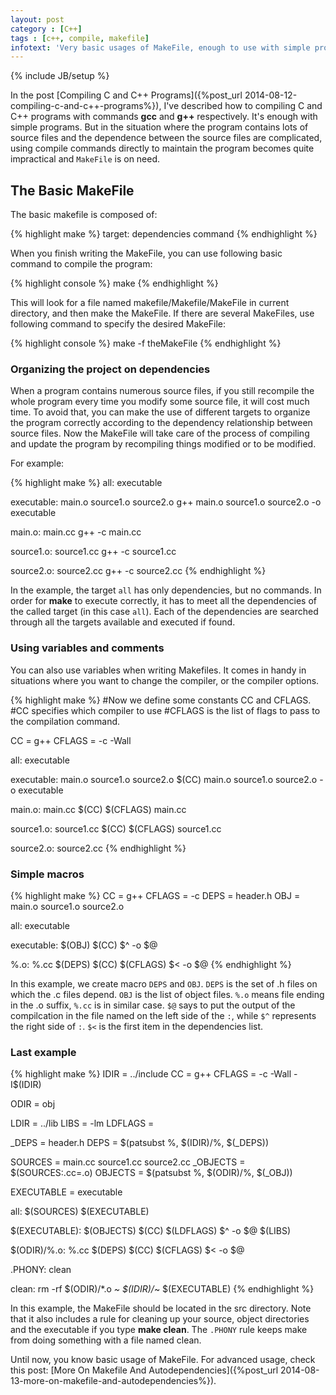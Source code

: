 ```yaml
---
layout: post
category : [C++]
tags : [c++, compile, makefile]
infotext: 'Very basic usages of MakeFile, enough to use with simple projects.'
---
```

{% include JB/setup %}

In the post [Compiling C and C++ Programs]({%post_url 2014-08-12-compiling-c-and-c++-programs%}), I've described how to
compiling C and C++ programs with commands **gcc** and **g++** respectively. It's enough with simple programs. But in
the situation where the program contains lots of source files and the dependence between the source files are
complicated, using compile commands directly to maintain the program becomes quite impractical and `MakeFile` is on
need.

## The Basic MakeFile

The basic makefile is composed of:

{% highlight make %}
target: dependencies
    command
{% endhighlight %}

When you finish writing the MakeFile, you can use following basic command to compile the program:

{% highlight console %}
make
{% endhighlight %}

This will look for a file named makefile/Makefile/MakeFile in current directory, and then make the MakeFile. If there
are several MakeFiles, use following command to specify the desired MakeFile:

{% highlight console %}
make -f theMakeFile
{% endhighlight %}

<!-- more -->

### Organizing the project on dependencies

When a program contains numerous source files, if you still recompile the whole program every time you modify some
source file, it will cost much time. To avoid that, you can make the use of different targets to organize the program
correctly according to the dependency relationship between source files. Now the MakeFile will take care of the process
of compiling and update the program by recompiling things modified or to be modified.

For example:

{% highlight make %}
all: executable

executable: main.o source1.o source2.o
    g++ main.o source1.o source2.o -o executable

main.o: main.cc
    g++ -c main.cc

source1.o: source1.cc
    g++ -c source1.cc

source2.o: source2.cc
    g++ -c source2.cc
{% endhighlight %}

In the example, the target `all` has only dependencies, but no commands. In order for **make** to execute correctly, it
has to meet all the dependencies of the called target (in this case `all`). Each of the dependencies are searched
through all the targets available and executed if found.

### Using variables and comments

You can also use variables when writing Makefiles. It comes in handy in situations where you want to change the
compiler, or the compiler options.

{% highlight make %}
#Now we define some constants CC and CFLAGS.
#CC specifies which compiler to use
#CFLAGS is the list of flags to pass to the compilation command.

CC = g++
CFLAGS = -c -Wall

all: executable

executable: main.o source1.o source2.o
    $(CC) main.o source1.o source2.o -o executable

main.o: main.cc
    $(CC) $(CFLAGS) main.cc

source1.o: source1.cc
    $(CC) $(CFLAGS) source1.cc

source2.o: source2.cc
{% endhighlight %}

### Simple macros

{% highlight make %}
CC = g++
CFLAGS = -c
DEPS = header.h
OBJ = main.o source1.o source2.o

all: executable

executable: $(OBJ)
    $(CC) $^ -o $@

%.o: %.cc $(DEPS)
    $(CC) $(CFLAGS) $< -o $@
{% endhighlight %}

In this example, we create macro `DEPS` and `OBJ`. `DEPS` is the set of .h files on which the .c files depend. `OBJ` is
the list of object files. `%.o` means file ending in the .o suffix, `%.cc` is in similar case. `$@` says to put the
output of the compilcation in the file named on the left side of the `:`, while `$^` represents the right side of `:`.
`$<` is the first item in the dependencies list.

### Last example

{% highlight make %}
IDIR = ../include
CC = g++
CFLAGS = -c -Wall -I$(IDIR)

ODIR = obj

LDIR = ../lib
LIBS = -lm
LDFLAGS =

_DEPS = header.h
DEPS = $(patsubst %, $(IDIR)/%, $(_DEPS))

SOURCES = main.cc source1.cc source2.cc
_OBJECTS = $(SOURCES:.cc=.o)
OBJECTS = $(patsubst %, $(ODIR)/%, $(_OBJ))

EXECUTABLE = executable

all: $(SOURCES) $(EXECUTABLE)

$(EXECUTABLE): $(OBJECTS)
    $(CC) $(LDFLAGS) $^ -o $@ $(LIBS)

$(ODIR)/%.o: %.cc $(DEPS)
    $(CC) $(CFLAGS) $< -o $@

.PHONY: clean

clean:
    rm -rf $(ODIR)/*.o *~ $(IDIR)/*~ $(EXECUTABLE)
{% endhighlight %}

In this example, the MakeFile should be located in the src directory. Note that it also includes a rule for cleaning up
your source, object directories and the executable if you type **make clean**. The `.PHONY` rule keeps make from doing
something with a file named clean.

Until now, you know basic usage of MakeFile. For advanced usage, check this post:
[More On Makefile And Autodependencies]({%post_url 2014-08-13-more-on-makefile-and-autodependencies%}).